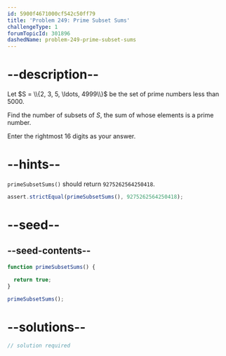 ```yaml
---
id: 5900f4671000cf542c50ff79
title: 'Problem 249: Prime Subset Sums'
challengeType: 1
forumTopicId: 301896
dashedName: problem-249-prime-subset-sums
---
```


# --description--

Let $S = \\{2, 3, 5, \ldots, 4999\\}$ be the set of prime numbers less than 5000.

Find the number of subsets of $S$, the sum of whose elements is a prime number.

Enter the rightmost 16 digits as your answer.

# --hints--

`primeSubsetSums()` should return `9275262564250418`.

```js
assert.strictEqual(primeSubsetSums(), 9275262564250418);
```

# --seed--

## --seed-contents--

```js
function primeSubsetSums() {

  return true;
}

primeSubsetSums();
```

# --solutions--

```js
// solution required
```
